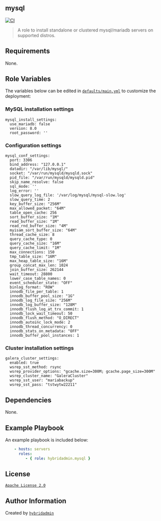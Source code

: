 ## mysql
[![CI](https://github.com/hybridadmin/ansible-role-mysql/actions/workflows/build.yml/badge.svg?branch=main)](https://github.com/hybridadmin/ansible-role-mysql/actions/workflows/build.yml)

> A role to install standalone or clustered mysql/mariadb servers on supported distros.

## Requirements

None.

## Role Variables

The variables below can be edited in [`defaults/main.yml`](defaults/main.yml) to customize the deployment:


### MySQL installation settings

    mysql_install_settings:
      use_mariadb: false
      version: 8.0
      root_password: ''


### Configuration settings

    mysql_conf_settings:
      port: 3306
      bind_address: "127.0.0.1"
      datadir: "/var/lib/mysql/"
      socket: "/var/run/mysqld/mysqld.sock"
      pid_file: "/var/run/mysqld/mysqld.pid"
      skip_name_resolve: false
      sql_mode: ''
      log_error: ''
      slow_query_log_file: '/var/log/mysql/mysql-slow.log'
      slow_query_time: 2
      key_buffer_size: "256M"
      max_allowed_packet: "64M"
      table_open_cache: 256
      sort_buffer_size: "1M"
      read_buffer_size: "1M"
      read_rnd_buffer_size: "4M"
      myisam_sort_buffer_size: "64M"
      thread_cache_size: 8
      query_cache_type: 0
      query_cache_size: "16M"
      query_cache_limit: "1M"
      max_connections: 150
      tmp_table_size: "16M"
      max_heap_table_size: "16M"
      group_concat_max_len: 1024
      join_buffer_size: 262144
      wait_timeout: 28800
      lower_case_table_names: 0
      event_scheduler_state: "OFF"
      binlog_format: "ROW"
      innodb_file_per_table: 1
      innodb_buffer_pool_size: "1G"
      innodb_log_file_size: "256M"
      innodb_log_buffer_size: "128M"
      innodb_flush_log_at_trx_commit: 1
      innodb_lock_wait_timeout: 50
      innodb_flush_method: "O_DIRECT"
      innodb_autoinc_lock_mode: 2
      innodb_thread_concurrency: 0
      innodb_stats_on_metadata: "OFF"
      innodb_buffer_pool_instances: 1


### Cluster installation settings

    galera_cluster_settings:
      enabled: true
      wsrep_sst_method: rsync
      wsrep_provider_options: "gcache.size=300M; gcache.page_size=300M"
      wsrep_cluster_name: "GaleraCluster"
      wsrep_sst_user: "mariabackup"
      wsrep_sst_pass: "tstwytw22211"


## Dependencies

None.

## Example Playbook

An example playbook is included below:

```yaml
    - hosts: servers
      roles:
         - { role: hybridadmin.mysql }
```


## License

[`Apache License 2.0`](./LICENSE)


## Author Information

Created by [`hybridadmin`](https://github.com/hybridadmin)
